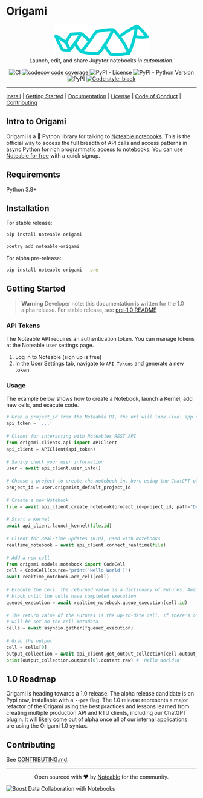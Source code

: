 # Origami

<p align="center">
<img src="docs/papersnake.svg" width="250px" />
<br />
Launch, edit, and share Jupyter notebooks <i>in automation</i>.
</p>

<p align="center">
<a href="https://github.com/noteable-io/origami/actions/workflows/ci.yaml">
    <img src="https://github.com/noteable-io/origami/actions/workflows/ci.yaml/badge.svg" alt="CI" />
</a>
<a href="https://codecov.io/gh/noteable-io/origami" > 
 <img src="https://codecov.io/gh/noteable-io/origami/branch/main/graph/badge.svg" alt="codecov code coverage"/> 
 </a>
<img alt="PyPI - License" src="https://img.shields.io/pypi/l/noteable-origami" />
<img alt="PyPI - Python Version" src="https://img.shields.io/pypi/pyversions/noteable-origami" />
<img alt="PyPI" src="https://img.shields.io/pypi/v/noteable-origami">
<a href="https://github.com/psf/black"><img alt="Code style: black" src="https://img.shields.io/badge/code%20style-black-000000.svg"></a>
</p>

---

[Install](#installation) | [Getting Started](#getting-started) | [Documentation](https://noteable-origami.readthedocs.io) | [License](./LICENSE) | [Code of Conduct](./CODE_OF_CONDUCT.md) | [Contributing](./CONTRIBUTING.md)

<!-- --8<-- [start:intro] -->

## Intro to Origami

Origami is a 🐍 Python library for talking to [Noteable notebooks](https://noteable.io/). This is the official way to access the full breadth of API calls and access patterns in async Python for rich programmatic access to notebooks. You can use [Noteable for free](https://app.noteable.io) with a quick signup.

<!-- --8<-- [end:intro] -->

<!-- --8<-- [start:requirements] -->

## Requirements

Python 3.8+

<!-- --8<-- [end:requirements] -->

<!-- --8<-- [start:install] -->

## Installation

For stable release:

```bash
pip install noteable-origami
```

```bash
poetry add noteable-origami
```

For alpha pre-release:

```bash
pip install noteable-origami --pre
```

<!-- --8<-- [end:install] -->

<!-- --8<-- [start:start] -->

## Getting Started

> **Warning**
> Developer note: this documentation is written for the 1.0 alpha release. For stable release, see [pre-1.0 README](https://github.com/noteable-io/origami/blob/release/0.0.35/README.md)

### API Tokens

The Noteable API requires an authentication token. You can manage tokens at the Noteable user settings page.

1. Log in to Noteable (sign up is free)
2. In the User Settings tab, navigate to `API Tokens` and generate a new token

### Usage

The example below shows how to create a Notebook, launch a Kernel, add new cells, and execute code.

```python
# Grab a project_id from the Noteable UI, the url will look like: app.noteable.io/p/....
api_token = '...'

# Client for interacting with Noteables REST API
from origami.clients.api import APIClient
api_client = APIClient(api_token)

# Sanity check your user information
user = await api_client.user_info()

# Choose a project to create the notebook in, here using the ChatGPT plugin default project
project_id = user.origamist_default_project_id

# Create a new Notebook
file = await api_client.create_notebook(project_id=project_id, path="Demo.ipynb")

# Start a Kernel
await api_client.launch_kernel(file.id)

# Client for Real-time Updates (RTU), used with Notebooks
realtime_notebook = await api_client.connect_realtime(file)

# Add a new cell
from origami.models.notebook import CodeCell
cell = CodeCell(source="print('Hello World')")
await realtime_notebook.add_cell(cell)

# Execute the cell. The returned value is a dictionary of Futures. Awaiting those futures will
# block until the cells have completed execution
queued_execution = await realtime_notebook.queue_execution(cell.id)

# The return value of the Futures is the up-to-date cell. If there's output, an output collection id
# will be set on the cell metadata
cells = await asyncio.gather(*queued_execution)

# Grab the output
cell = cells[0]
output_collection = await api_client.get_output_collection(cell.output_collection_id)
print(output_collection.outputs[0].content.raw) # 'Hello World\n'
```

<!-- --8<-- [end:start] -->

## 1.0 Roadmap

Origami is heading towards a 1.0 release. The alpha release candidate is on Pypi now, installable with a `--pre` flag. The 1.0 release represents a major refactor of the Origami using the best practices and lessons learned from creating multiple production API and RTU clients, including our ChatGPT plugin. It will likely come out of alpha once all of our internal applications are using the Origami 1.0 syntax.

## Contributing

See [CONTRIBUTING.md](./CONTRIBUTING.md).

---

<p align="center">Open sourced with ❤️ by <a href="https://noteable.io">Noteable</a> for the community.</p>

<img href="https://pages.noteable.io/private-beta-access" src="https://assets.noteable.io/github/2022-07-29/noteable.png" alt="Boost Data Collaboration with Notebooks">
